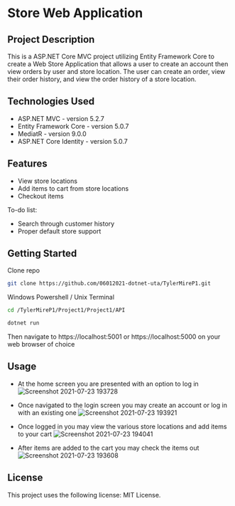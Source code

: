 # Store Web Application

## Project Description

This is a ASP.NET Core MVC project utilizing Entity Framework Core to create a Web Store Application that allows a user to create an account then view orders by user and store location. The user can create an order, view their order history, and view the order history of a store location.

## Technologies Used

* ASP.NET MVC - version 5.2.7
* Entity Framework Core - version 5.0.7
* MediatR - version 9.0.0
* ASP.NET Core Identity - version 5.0.7

## Features

* View store locations
* Add items to cart from store locations
* Checkout items

To-do list:
* Search through customer history
* Proper default store support

## Getting Started
Clone repo
```sh
git clone https://github.com/06012021-dotnet-uta/TylerMireP1.git
```

Windows Powershell / Unix Terminal
```sh
cd /TylerMireP1/Project1/Project1/API
``` 
```sh
dotnet run
```

Then navigate to https://localhost:5001 or https://localhost:5000 on your web browser of choice

## Usage

* At the home screen you are presented with an option to log in
![Screenshot 2021-07-23 193728](https://user-images.githubusercontent.com/85185034/126855194-40a9929f-957a-4aee-8c2c-beff95e20438.png)

* Once navigated to the login screen you may create an account or log in with an existing one
![Screenshot 2021-07-23 193921](https://user-images.githubusercontent.com/85185034/126855218-d553c7cb-0f7e-42c6-a621-49e936df67c6.png)

* Once logged in you may view the various store locations and add items to your cart
![Screenshot 2021-07-23 194041](https://user-images.githubusercontent.com/85185034/126855419-c16247a0-699f-46fb-905d-b1e7201b27f2.png)

* After items are added to the cart you may check the items out
![Screenshot 2021-07-23 193608](https://user-images.githubusercontent.com/85185034/126855425-2c878af4-82ab-43b0-94d7-72290c789009.png)


## License

This project uses the following license: MIT License.

